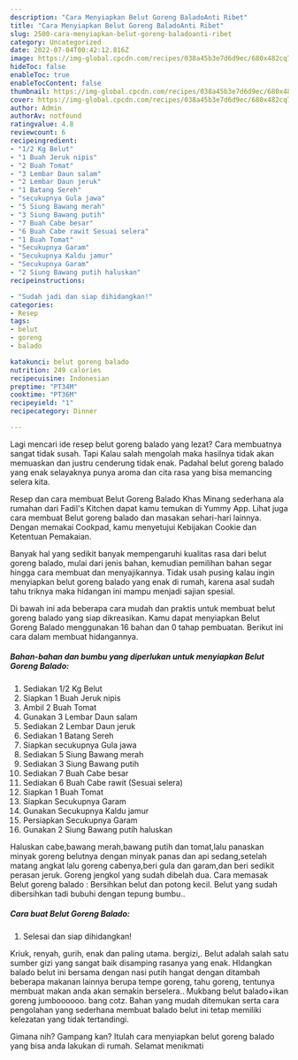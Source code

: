 ```yaml
---
description: "Cara Menyiapkan Belut Goreng BaladoAnti Ribet"
title: "Cara Menyiapkan Belut Goreng BaladoAnti Ribet"
slug: 2500-cara-menyiapkan-belut-goreng-baladoanti-ribet
category: Uncategorized
date: 2022-07-04T00:42:12.816Z
image: https://img-global.cpcdn.com/recipes/038a45b3e7d6d9ec/680x482cq70/belut-goreng-balado-foto-resep-utama.jpg
hideToc: false
enableToc: true
enableTocContent: false
thumbnail: https://img-global.cpcdn.com/recipes/038a45b3e7d6d9ec/680x482cq70/belut-goreng-balado-foto-resep-utama.jpg
cover: https://img-global.cpcdn.com/recipes/038a45b3e7d6d9ec/680x482cq70/belut-goreng-balado-foto-resep-utama.jpg
author: Admin
authorAv: notfound
ratingvalue: 4.8
reviewcount: 6
recipeingredient:
- "1/2 Kg Belut"
- "1 Buah Jeruk nipis"
- "2 Buah Tomat"
- "3 Lembar Daun salam"
- "2 Lembar Daun jeruk"
- "1 Batang Sereh"
- "secukupnya Gula jawa"
- "5 Siung Bawang merah"
- "3 Siung Bawang putih"
- "7 Buah Cabe besar"
- "6 Buah Cabe rawit Sesuai selera"
- "1 Buah Tomat"
- "Secukupnya Garam"
- "Secukupnya Kaldu jamur"
- "Secukupnya Garam"
- "2 Siung Bawang putih haluskan"
recipeinstructions:

- "Sudah jadi dan siap dihidangkan!"
categories:
- Resep
tags:
- belut
- goreng
- balado

katakunci: belut goreng balado 
nutrition: 249 calories
recipecuisine: Indonesian
preptime: "PT34M"
cooktime: "PT36M"
recipeyield: "1"
recipecategory: Dinner

---
```



Lagi mencari ide resep belut goreng balado yang lezat? Cara membuatnya sangat tidak susah. Tapi Kalau salah mengolah maka hasilnya tidak akan memuaskan dan justru cenderung tidak enak. Padahal belut goreng balado yang enak selayaknya punya aroma dan cita rasa yang bisa memancing selera kita.


Resep dan cara membuat Belut Goreng Balado Khas Minang sederhana ala rumahan dari Fadil&#39;s Kitchen dapat kamu temukan di Yummy App. Lihat juga cara membuat Belut goreng balado dan masakan sehari-hari lainnya. Dengan memakai Cookpad, kamu menyetujui Kebijakan Cookie dan Ketentuan Pemakaian.

Banyak hal yang sedikit banyak mempengaruhi kualitas rasa dari belut goreng balado, mulai dari jenis bahan, kemudian pemilihan bahan segar hingga cara membuat dan menyajikannya. Tidak usah pusing kalau ingin menyiapkan belut goreng balado yang enak di rumah, karena asal sudah tahu triknya maka hidangan ini mampu menjadi sajian spesial.


Di bawah ini ada beberapa cara mudah dan praktis untuk membuat belut goreng balado yang siap dikreasikan. Kamu dapat menyiapkan Belut Goreng Balado menggunakan 16 bahan dan 0 tahap pembuatan. Berikut ini cara dalam membuat hidangannya.

<!--inarticleads1-->

##### Bahan-bahan dan bumbu yang diperlukan untuk menyiapkan Belut Goreng Balado:

1. Sediakan 1/2 Kg Belut
1. Siapkan 1 Buah Jeruk nipis
1. Ambil 2 Buah Tomat
1. Gunakan 3 Lembar Daun salam
1. Sediakan 2 Lembar Daun jeruk
1. Sediakan 1 Batang Sereh
1. Siapkan secukupnya Gula jawa
1. Sediakan 5 Siung Bawang merah
1. Sediakan 3 Siung Bawang putih
1. Sediakan 7 Buah Cabe besar
1. Sediakan 6 Buah Cabe rawit (Sesuai selera)
1. Siapkan 1 Buah Tomat
1. Siapkan Secukupnya Garam
1. Gunakan Secukupnya Kaldu jamur
1. Persiapkan Secukupnya Garam
1. Gunakan 2 Siung Bawang putih haluskan


Haluskan cabe,bawang merah,bawang putih dan tomat,lalu panaskan minyak goreng belutnya dengan minyak panas dan api sedang,setelah matang angkat lalu goreng cabenya,beri gula dan garam,dan beri sedikit perasan jeruk. Goreng jengkol yang sudah dibelah dua. Cara memasak Belut goreng balado : Bersihkan belut dan potong kecil. Belut yang sudah dibersihkan tadi bubuhi dengan tepung bumbu.. 

<!--inarticleads2-->

##### Cara buat Belut Goreng Balado:


1. Selesai dan siap dihidangkan!

Kriuk, renyah, gurih, enak dan paling utama. bergizi,. Belut adalah salah satu sumber gizi yang sangat baik disamping rasanya yang enak. HIdangkan balado belut ini bersama dengan nasi putih hangat dengan ditambah beberapa makanan lainnya berupa tempe goreng, tahu goreng, tentunya membuat makan anda akan semakin berselera.. Mukbang belut balado+ikan goreng jumboooooo. bang cotz. Bahan yang mudah ditemukan serta cara pengolahan yang sederhana membuat balado belut ini tetap memiliki kelezatan yang tidak tertandingi. 

Gimana nih? Gampang kan? Itulah cara menyiapkan belut goreng balado yang bisa anda lakukan di rumah. Selamat menikmati
